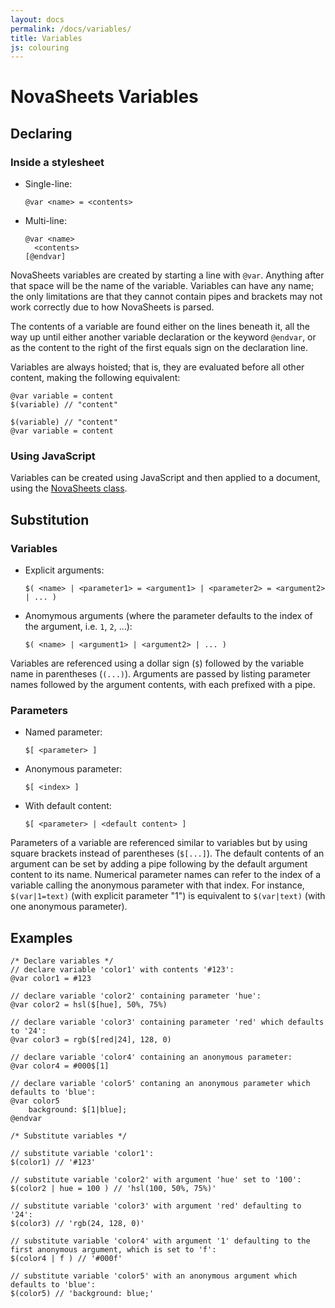 ```yaml
---
layout: docs
permalink: /docs/variables/
title: Variables
js: colouring
---
```

# NovaSheets Variables

## Declaring

### Inside a stylesheet

- Single-line:
  ```nvss
  @var <name> = <contents>
  ```
- Multi-line:
  ```nvss
  @var <name>
    <contents>
  [@endvar]
  ```

NovaSheets variables are created by starting a line with `@var`. Anything after that space will be the name of the variable.
Variables can have any name; the only limitations are that they cannot contain pipes and brackets may not work correctly due to how NovaSheets is parsed.

The contents of a variable are found either on the lines beneath it, all the way up until either another variable declaration or the keyword `@endvar`, or as the content to the right of the first equals sign on the declaration line.

Variables are always hoisted; that is, they are evaluated before all other content, making the following equivalent:
```nvss
@var variable = content
$(variable) // "content"
```
```nvss
$(variable) // "content"
@var variable = content
```

### Using JavaScript

Variables can be created using JavaScript and then applied to a document, using the [NovaSheets class](/docs/class).

## Substitution
### Variables
- Explicit arguments:
  ```nvss
  $( <name> | <parameter1> = <argument1> | <parameter2> = <argument2> | ... )
  ```
- Anomymous arguments (where the parameter defaults to the index of the argument, i.e. `1`, `2`, ...):
  ```nvss
  $( <name> | <argument1> | <argument2> | ... )
  ```

Variables are referenced using a dollar sign (`$`) followed by the variable name in parentheses (`(...)`).
Arguments are passed by listing parameter names followed by the argument contents, with each prefixed with a pipe.

### Parameters
- Named parameter:
  ```nvss
  $[ <parameter> ]
  ```
- Anonymous parameter:
  ```nvss
  $[ <index> ]
  ```
- With default content:
  ```nvss
  $[ <parameter> | <default content> ]
  ```
Parameters of a variable are referenced similar to variables but by using square brackets instead of parentheses (`$[...]`). The default contents of an argument can be set by adding a pipe following by the default argument content to its name. Numerical parameter names can refer to the index of a variable calling the anonymous parameter with that index. For instance, `$(var|1=text)` (with explicit parameter "1") is equivalent to `$(var|text)` (with one anonymous parameter).

## Examples

```nvss
/* Declare variables */
// declare variable 'color1' with contents '#123':
@var color1 = #123

// declare variable 'color2' containing parameter 'hue':
@var color2 = hsl($[hue], 50%, 75%)

// declare variable 'color3' containing parameter 'red' which defaults to '24':
@var color3 = rgb($[red|24], 128, 0)

// declare variable 'color4' containing an anonymous parameter:
@var color4 = #000$[1]

// declare variable 'color5' contaning an anonymous parameter which defaults to 'blue':
@var color5
    background: $[1|blue];
@endvar 

/* Substitute variables */

// substitute variable 'color1':
$(color1) // '#123'

// substitute variable 'color2' with argument 'hue' set to '100':
$(color2 | hue = 100 ) // 'hsl(100, 50%, 75%)'

// substitute variable 'color3' with argument 'red' defaulting to '24':
$(color3) // 'rgb(24, 128, 0)'

// substitute variable 'color4' with argument '1' defaulting to the first anonymous argument, which is set to 'f':
$(color4 | f ) // '#000f'

// substitute variable 'color5' with an anonymous argument which defaults to 'blue':
$(color5) // 'background: blue;'
```
